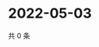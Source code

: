 # 2022-05-03

共 0 条

<!-- BEGIN WEIBO -->
<!-- 最后更新时间 Tue May 03 2022 01:13:55 GMT+0800 (China Standard Time) -->

<!-- END WEIBO -->

